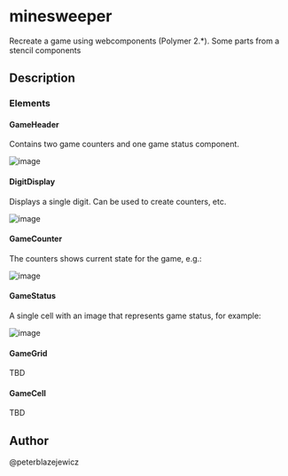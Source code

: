 # minesweeper

Recreate a game using webcomponents (Polymer 2.*). Some parts from a stencil components

## Description

### Elements

#### GameHeader

Contains two game counters and one game status component.

![image](https://user-images.githubusercontent.com/14539/29794639-0f7af332-8c49-11e7-9302-a159e9c99981.png)

#### DigitDisplay

Displays a single digit. Can be used to create counters, etc.

![image](https://user-images.githubusercontent.com/14539/29793907-0dc0dbf4-8c46-11e7-822c-90ab2083940f.png)

#### GameCounter

The counters shows current state for the game, e.g.:

![image](https://user-images.githubusercontent.com/14539/29793969-52582970-8c46-11e7-8a24-f3025ff3ceb0.png)

#### GameStatus

A single cell with an image that represents game status, for example:

![image](https://user-images.githubusercontent.com/14539/29793296-a1a11f4e-8c43-11e7-9353-e2fa9e1d90c7.png)

#### GameGrid

TBD

#### GameCell

TBD

## Author

@peterblazejewicz
